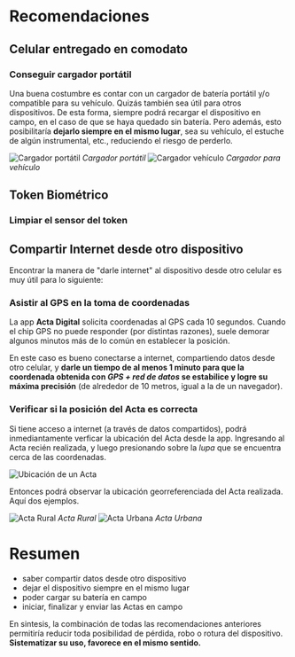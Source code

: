 # Recomendaciones

## Celular entregado en comodato

### Conseguir cargador portátil

Una buena costumbre es contar con un cargador de batería portátil y/o compatible para su vehículo. Quizás también sea útil para otros dispositivos. De esta forma, siempre podrá recargar el dispositivo en campo, en el caso de que se haya quedado sin batería. Pero además, esto posibilitaría **dejarlo siempre en el mismo lugar**, sea su vehículo, el estuche de algún instrumental, etc., reduciendo el riesgo de perderlo.

![Cargador portátil](/img/cargador_portatil.png "Cargador portátil") *Cargador portátil*
![Cargador vehículo](/img/cargador_vehiculo.png "Cargador para vehículo") *Cargador para vehículo*

## Token Biométrico

### Limpiar el sensor del token

### 

## Compartir Internet desde otro dispositivo

Encontrar la manera de "darle internet" al dispositivo desde otro celular es muy útil para lo siguiente:

### Asistir al GPS en la toma de coordenadas

La app **Acta Digital** solicita coordenadas al GPS cada 10 segundos. Cuando el chip GPS no puede responder (por distintas razones), suele demorar algunos minutos más de lo común en establecer la posición.

En este caso es bueno conectarse a internet, compartiendo datos desde otro celular, y **darle un tiempo de al menos 1 minuto para que la coordenada obtenida con _GPS + red de datos_ se estabilice y logre su máxima precisión** (de alrededor de 10 metros, igual a la de un navegador).

### Verificar si la posición del Acta es correcta

Si tiene acceso a internet (a través de datos compartidos), podrá inmediantamente verficar la ubicación del Acta desde la app. Ingresando al Acta recién realizada, y luego presionando sobre la _lupa_ que se encuentra cerca de las coordenadas.

![Ubicación de un Acta](/img/acta_ubicacion.png "Ubicación de un Acta")

Entonces podrá observar la ubicación georreferenciada del Acta realizada. Aquí dos ejemplos.

![Acta Rural](/img/acta_ubicacion-rural.png "Acta Rural") *Acta Rural*
![Acta Urbana](/img/acta_ubicacion-urbana.png "Acta Urbana") *Acta Urbana*

# Resumen

- saber compartir datos desde otro dispositivo
- dejar el dispositivo siempre en el mismo lugar
- poder cargar su batería en campo
- iniciar, finalizar y enviar las Actas en campo

En sintesis, la combinación de todas las recomendaciones anteriores permitiría reducir toda posibilidad de pérdida, robo o rotura del dispositivo. **Sistematizar su uso, favorece en el mismo sentido.**
